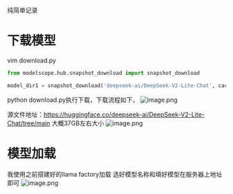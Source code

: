 纯简单记录

#  下载模型
vim download.py

```python
from modelscope.hub.snapshot_download import snapshot_download

model_dir1 = snapshot_download('deepseek-ai/DeepSeek-V2-Lite-Chat', cache_dir='/zzzz/xxx/yyyy')  # cache_dir填下你想下载到的目标目录

```

python download.py执行下载，下载流程如下，
![image.png](https://gitee.com/hxc8/images10/raw/master/img/202408191323160.png)

源文件地址：https://huggingface.co/deepseek-ai/DeepSeek-V2-Lite-Chat/tree/main
大概37GB左右大小
![image.png](https://gitee.com/hxc8/images10/raw/master/img/202408191326511.png)

# 模型加载
我使用之前搭建好的llama factory加载
选好模型名称和填好模型在服务器上地址即可
![image.png](https://gitee.com/hxc8/images10/raw/master/img/202408191327543.png)
